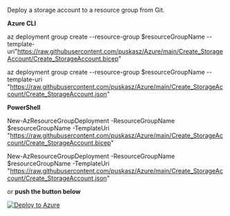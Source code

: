 Deploy a storage account to a resource group from Git.

**Azure CLI**

az deployment group create --resource-group $resourceGroupName --template-uri"https://raw.githubusercontent.com/puskasz/Azure/main/Create_StorageAccount/Create_StorageAccount.bicep"

az deployment group create --resource-group $resourceGroupName --template-uri "https://raw.githubusercontent.com/puskasz/Azure/main/Create_StorageAccount/Create_StorageAccount.json"

**PowerShell**

New-AzResourceGroupDeployment -ResourceGroupName $resourceGroupName -TemplateUri "https://raw.githubusercontent.com/puskasz/Azure/main/Create_StorageAccount/Create_StorageAccount.bicep"

New-AzResourceGroupDeployment -ResourceGroupName $resourceGroupName -TemplateUri "https://raw.githubusercontent.com/puskasz/Azure/main/Create_StorageAccount/Create_StorageAccount.json"

or **push the button below**

[![Deploy to Azure](https://aka.ms/deploytoazurebutton)](https://portal.azure.com/#create/Microsoft.Template/uri/https%3A%2F%2Fraw.githubusercontent.com%2Fpuskasz%2FAzure%2Fmain%2FCreate_StorageAccount%2FCreate_StorageAccount.json)

